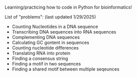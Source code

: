 Learning/practicing how to code in Python for bioinformatics!

List of "problems": (last updated 1/29/2025)
- Counting Nucleotides in a DNA sequence
- Transcribing DNA sequences into RNA sequences
- Complementing DNA sequences
- Calculating GC gontent in sequences
- Counting nucleotide differences
- Translating RNA into protein
- Finding a consensus string
- Finding a motif in two sequences
- Finding a shared motif between multiple seqeunces
